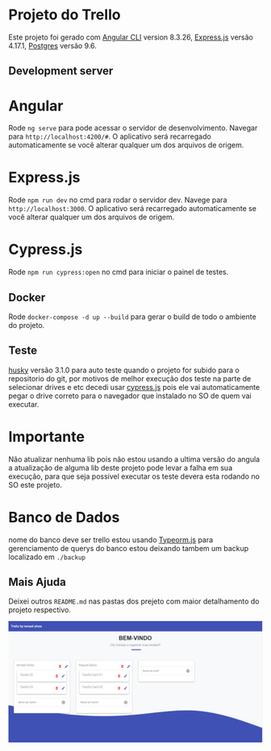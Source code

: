 # Projeto do Trello

Este projeto foi gerado com [Angular CLI](https://github.com/angular/angular-cli) version 8.3.26, [Express.js](https://expressjs.com/pt-br/) versão 4.17.1, [Postgres](https://www.postgresql.org/) versão 9.6.

## Development server

# Angular
Rode `ng serve` para pode acessar o servidor de desenvolvimento. Navegar para `http://localhost:4200/#`. O aplicativo será recarregado automaticamente se você alterar qualquer um dos arquivos de origem.
# Express.js
Rode `npm run dev` no cmd para rodar o servidor dev. Navege para `http://localhost:3000`. O aplicativo será recarregado automaticamente se você alterar qualquer um dos arquivos de origem.
# Cypress.js
Rode `npm run cypress:open` no cmd para iniciar o painel de testes.

## Docker

Rode `docker-compose -d up --build` para gerar o build de todo o ambiente do projeto.

## Teste

[husky](https://www.npmjs.com/package/husky) versão 3.1.0
para auto teste quando o projeto for subido para o repositorio do git, por motivos de melhor execução dos teste na parte de selecionar drives e etc decedi usar [cypress.js](https://www.cypress.io/) 
pois ele vai automaticamente pegar o drive correto para o navegador que instalado no SO de quem vai executar.

# Importante
Não atualizar nenhuma lib pois não estou usando a ultima versão do angula a atualização de alguma lib deste projeto pode levar a falha em sua execução, para que seja possivel executar os teste devera
esta rodando no SO este projeto.

# Banco de Dados

nome do banco deve ser trello estou usando [Typeorm.js](https://typeorm.io/) para gerenciamento de querys do banco estou deixando tambem um backup localizado em `./backup`

## Mais Ajuda

Deixei outros `README.md` nas pastas dos prejeto com maior detalhamento do projeto respectivo.


![App UI](/app.png)
